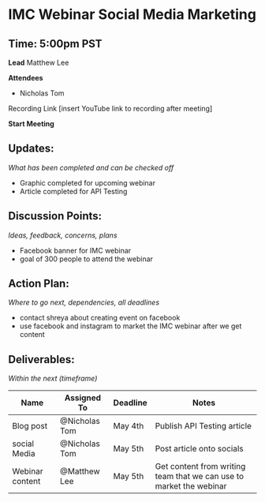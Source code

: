 # IMC Webinar Social Media Marketing
## Time: 5:00pm PST

**Lead**
Matthew Lee

**Attendees**

* Nicholas Tom

Recording Link
[insert YouTube link to recording after meeting]

**Start Meeting**

## Updates:
*What has been completed and can be checked off*

* Graphic completed for upcoming webinar
* Article completed for API Testing

## Discussion Points:
*Ideas, feedback, concerns, plans*
* Facebook banner for IMC webinar
* goal of 300 people to attend the webinar

## Action Plan:
*Where to go next, dependencies, all deadlines*
* contact shreya about creating event on facebook
* use facebook and instagram to market the IMC webinar after we get content

## Deliverables:
*Within the next (timeframe)*

Name  | Assigned To | Deadline | Notes
------|-------------|----------|------
Blog post | @Nicholas Tom | May 4th  | Publish API Testing article 
social Media | @Nicholas Tom | May 5th  | Post article onto socials 
Webinar content | @Matthew Lee | May 5th  | Get content from writing team that we can use to market the webinar 

